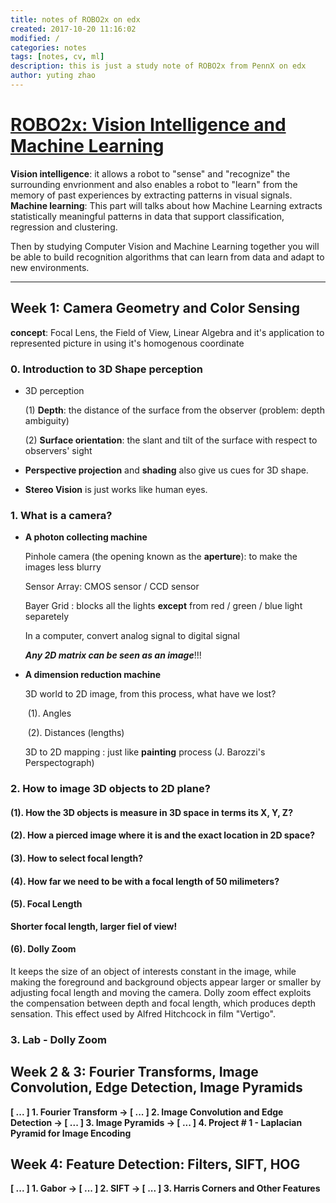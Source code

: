 ```yaml
---
title: notes of ROBO2x on edx 
created: 2017-10-20 11:16:02
modified: /
categories: notes
tags: [notes, cv, ml]
description: this is just a study note of ROBO2x from PennX on edx
author: yuting zhao
---
```


# [ROBO2x: Vision Intelligence and Machine Learning](https://courses.edx.org/courses/course-v1:PennX+ROBO2x+2T2017/course/)
**Vision intelligence**: it allows a robot to "sense" and "recognize" the surrounding envrionment and also enables a robot to "learn" from the memory of past experiences by extracting patterns in visual signals.
**Machine learning**: This part will talks about how Machine Learning extracts statistically meaningful patterns in data that support classification, regression and clustering. 

Then by studying Computer Vision and Machine Learning together you will be able to build recognition algorithms that can learn from data and adapt to new environments. 



---

## Week 1: Camera Geometry and Color Sensing

**concept**: Focal Lens, the Field of View, Linear Algebra and it's application to represented picture in using it's homogenous coordinate

### 0. Introduction to 3D Shape perception

- 3D perception

  (1) **Depth**: the distance of the surface from the observer (problem: depth ambiguity)

  (2) **Surface orientation**: the slant and tilt of the surface with respect to observers' sight

- **Perspective projection** and **shading** also give us cues for 3D shape.

- **Stereo Vision** is just works like human eyes.

### 1. What is a camera?

- **A photon collecting machine**

  Pinhole camera  (the opening known as the **aperture**): to make the images less blurry

  Sensor Array: CMOS sensor / CCD sensor

  Bayer Grid : blocks all the lights **except** from red / green / blue light separetely

  In a computer, convert analog signal to digital signal

  **_Any 2D matrix can be seen as an image_**!!!

- **A dimension reduction machine**

  3D world to 2D image, from this process, what have we lost?

  ​	(1). Angles

  ​	(2). Distances  (lengths)

  3D to 2D mapping : just like **painting** process (J. Barozzi's Perspectograph)

### 2.  How to image 3D objects to 2D plane?

#### 	(1). How the 3D objects is measure in 3D space in terms its X, Y, Z?

#### 	(2). How a pierced image where it is and the exact location in 2D space?

#### 	(3). How to select focal length?

#### 	(4). How far we need to be with a focal length of 50 milimeters?

#### 	(5). Focal Length

**Shorter focal length, larger fiel of view!**

#### 	(6). Dolly Zoom
It keeps the size of an object of interests constant in the image, while making the foreground and background objects appear larger or smaller by adjusting focal length and moving the camera. Dolly zoom effect exploits the compensation between depth and focal length, which produces depth sensation. This effect used by Alfred Hitchcock in film "Vertigo".

### 3. Lab - Dolly Zoom



## Week 2 & 3: Fourier Transforms, Image Convolution, Edge Detection, Image Pyramids

**[ ... ] 1. Fourier Transform -> [ ... ] 2. Image Convolution and Edge Detection -> [ ... ] 3. Image Pyramids -> [ ... ] 4. Project \# 1 - Laplacian Pyramid for Image Encoding**



## Week 4: Feature Detection: Filters, SIFT, HOG

**[ ... ] 1. Gabor -> [ ... ] 2. SIFT -> [ ... ] 3. Harris Corners and Other Features**

